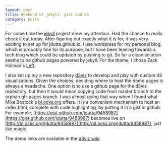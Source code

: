 ```yaml
---
layout: post
title: Weekend of jekyll, gist and d3
category: posts
---
```


For some time the [jekyll](http://jekyllrb.com/) project drew my attention.
Had the chance to really check it out today. After figuring out exactly what
it is for, it was very exciting to set up for jdutta.github.io. I use wordpress for my personal blog,
which is probably fine for
its purpose, but I have been leaning towards a tech blog which could be updated by pushing to git.
So far a clean solution seems to be github pages powered by jekyll. For the theme, I chose
Zack Holman's [Left](https://github.com/holman/left).

I also set up my a new repository [d3viz](https://github.com/jdutta/d3viz) to develop and play with custom d3
visualizations. Given the choices, deciding where to host the demo pages is always a headache. One option
is to use a github page for the d3viz repository, but then it would mean copying code from master branch to the
orphan gh-pages branch. I was
almost going that way when I found what Mike Bostock's [bl.ocks.org](http://bl.ocks.org/) offers. It is
a convenient mechanism to host an index.html, complete with code highlighting, by putting it in a gist
in github. For example, [https://gist.github.com/jdutta/9458987](https://gist.github.com/jdutta/9458987)
becomes live on [http://bl.ocks.org/jdutta/9458987](http://bl.ocks.org/jdutta/9458987), just like magic.

The demo links are available in the [d3viz wiki](https://github.com/jdutta/d3viz/wiki).


